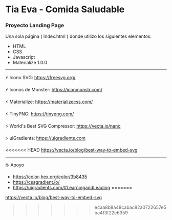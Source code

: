 # Tia Eva - Comida Saludable

### Proyecto Landing Page 

Una sola página ( Index.html ) donde utilizo los siguientes elementos:

- HTML
- CSS
- Javascript
- Materialize 1.0.0

---

:zap: Icono SVG: https://freesvg.org/

:zap: Iconos de Monster: https://iconmonstr.com/

:zap: Materialize: https://materializecss.com/

:zap: TinyPNG: https://tinypng.com/

:zap: World's Best SVG Compressor: https://vecta.io/nano

:zap: uiGradients: https://uigradients.com

<<<<<<< HEAD
https://vecta.io/blog/best-way-to-embed-svg

---
:coffee: Apoyo
- https://color-hex.org/color/3b8435
- https://cssgradient.io/
- https://uigradients.com/#LearningandLeading
=======

https://vecta.io/blog/best-way-to-embed-svg
>>>>>>> e4aa8b8a48cabac82a0722657e5ba4f3f22e6359
